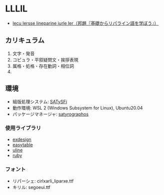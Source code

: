 # LLLIL
- [lecu lersse lineparine iurle ler（邦題『基礎からリパライン語を学ぼう』）](./LLLIL.pdf)

## カリキュラム
1. 文字・発音
1. コピュラ・平叙疑問文・挨拶表現
1. 属格・処格・存在動詞・相位詞
1. 

## 環境
- 組版処理システム: [SATySFi](https://github.com/gfngfn/SATySFi)
- 動作環境: WSL 2 (Windows Subsystem for Linux), Ubuntu20.04
- パッケージマネージャ: [satyrographos](https://github.com/na4zagin3/satyrographos/blob/master/README-ja.md)

### 使用ライブラリ
- [exdesign](https://github.com/puripuri2100/exdesign)
- [easytable](https://github.com/monaqa/satysfi-easytable)
- [uline](https://github.com/puripuri2100/SATySFi-uline)
- [ruby](https://github.com/puripuri2100/SATySFi-ruby)

### フォント
- リパーシェ: cirlxarli_liparxe.ttf
- キリル: segoeui.ttf
